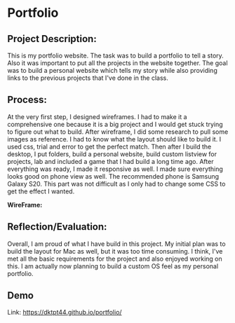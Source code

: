 # Portfolio

## Project Description:

This is my portfolio website. The task was to build a portfolio to tell a story. Also it was important to put all the projects in the website together. The goal was to build a personal website which tells my story while also providing links to the previous projects that I've done in the class.

## Process:

At the very first step, I designed wireframes. I had to make it a comprehensive one because it is a big project and I would get stuck trying to figure out what to build. After wireframe, I did some research to pull some images as reference. I had to know what the layout should like to build it. I used css, trial and error to get the perfect match. Then after I build the desktop, I put folders, build a personal website, build custom listview for projects, lab and included a game that I had build a long time ago. After everything was ready, I made it responsive as well. I made sure everything looks good on phone view as well. The recommended phone is Samsung Galaxy S20. This part was not difficult as I only had to change some CSS to get the effect I wanted.

**WireFrame:**





## Reflection/Evaluation:

Overall, I am proud of what I have build in this project. My initial plan was to build the layout for Mac as well, but it was too time consuming. I think, I've met all the basic requirements for the project and also enjoyed working on this. I am actually now planning to build a custom OS feel as my personal portfolio.

## Demo

Link: https://dktpt44.github.io/portfolio/
